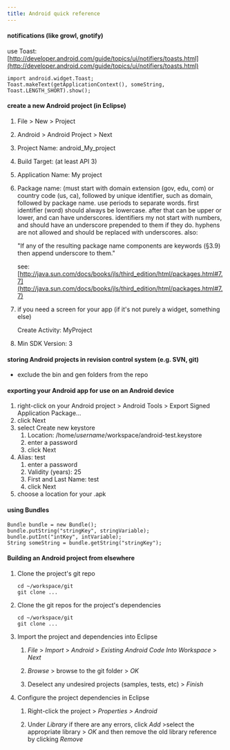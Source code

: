 ```yaml
---
title: Android quick reference
---
```


#### notifications (like growl, gnotify)

use Toast: [http://developer.android.com/guide/topics/ui/notifiers/toasts.html](http://developer.android.com/guide/topics/ui/notifiers/toasts.html)

```
import android.widget.Toast;
Toast.makeText(getApplicationContext(), someString, Toast.LENGTH_SHORT).show();
```

#### create a new Android project (in Eclipse)

1. File > New > Project
1. Android > Android Project > Next
1. Project Name: android_My_project
1. Build Target: (at least API 3)
1. Application Name: My project
1. Package name: (must start with domain extension (gov, edu, com) or country code (us, ca), followed by unique identifier, such as domain, followed by package name. use periods to separate words. first identifier (word) should always be lowercase. after that can be upper or lower, and can have underscores. identifiers my not start with numbers, and should have an underscore prepended to them if they do. hyphens are not allowed and should be replaced with underscores. also:

   "If any of the resulting package name components are keywords (§3.9) then append underscore to them."

   see: [http://java.sun.com/docs/books/jls/third_edition/html/packages.html#7.7](http://java.sun.com/docs/books/jls/third_edition/html/packages.html#7.7)

1. if you need a screen for your app (if it's not purely a widget, something else)

   Create Activity: MyProject

1. Min SDK Version: 3

#### storing Android projects in revision control system (e.g. SVN, git)

- exclude the bin and gen folders from the repo

#### exporting your Android app for use on an Android device

1. right-click on your Android project > Android Tools > Export Signed Application Package...
1. click Next
1. select Create new keystore
   1. Location: /home/_username_/workspace/android-test.keystore
   1. enter a password
   1. click Next
1. Alias: test
   1. enter a password
   1. Validity (years): 25
   1. First and Last Name: test
   1. click Next
1. choose a location for your .apk

#### using Bundles

```
Bundle bundle = new Bundle();
bundle.putString("stringKey", stringVariable);
bundle.putInt("intKey", intVariable);
String someString = bundle.getString("stringKey");
```

#### Building an Android project from elsewhere

1. Clone the project's git repo

   ```
   cd ~/workspace/git
   git clone ...
   ```

1. Clone the git repos for the project's dependencies

   ```
   cd ~/workspace/git
   git clone ...
   ```

1. Import the project and dependencies into Eclipse

   1. _File_ > _Import_ > _Android_ > _Existing Android Code Into Workspace_ > _Next_

   1. _Browse_ > browse to the git folder > _OK_

   1. Deselect any undesired projects (samples, tests, etc) > _Finish_

1. Configure the project dependencies in Eclipse

   1. Right-click the project > _Properties > Android_

   1. Under _Library_ if there are any errors, click _Add_ >select the appropriate library > _OK_ and then remove the old library reference by clicking _Remove_
